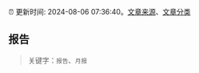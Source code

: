 :alarm_clock: 更新时间: 2024-08-06 07:36:40。[文章来源](/README.md)、[文章分类](/TAGS.md)

## 报告


> 关键字：`报告`、`月报`



